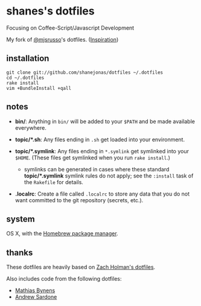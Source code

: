 shanes's dotfiles
==================
Focusing on Coffee-Script/Javascript Development

My fork of [@mjsrusso](http://github.com/mjrusso)'s dotfiles. ([Inspiration](http://zachholman.com/2010/08/dotfiles-are-meant-to-be-forked/))

installation
------------

    git clone git://github.com/shanejonas/dotfiles ~/.dotfiles
    cd ~/.dotfiles
    rake install
    vim +BundleInstall +qall

notes
-----

- **bin/**: Anything in `bin/` will be added to your `$PATH` and be made
  available everywhere.

- **topic/\*.sh**: Any files ending in `.sh` get loaded into your environment.

- **topic/\*.symlink**: Any files ending in `*.symlink` get symlinked into
  your `$HOME`. (These files get symlinked when you run `rake install`.)

  - symlinks can be generated in cases where these standard **topic/\*.symlink**
  symlink rules do not apply; see the `:install` task of the `Rakefile` for details.

- **.localrc**: Create a file called `.localrc` to store any data that you do
  not want committed to the git repository (secrets, etc.).

system
------

OS X, with the [Homebrew package manager](http://mxcl.github.com/homebrew/).

thanks
------

These dotfiles are heavily based on [Zach Holman's dotfiles](https://github.com/holman/dotfiles).

Also includes code from the following dotfiles:

- [Mathias Bynens](https://github.com/mathiasbynens/dotfiles)
- [Andrew Sardone](https://github.com/andrewsardone/dotfiles)
